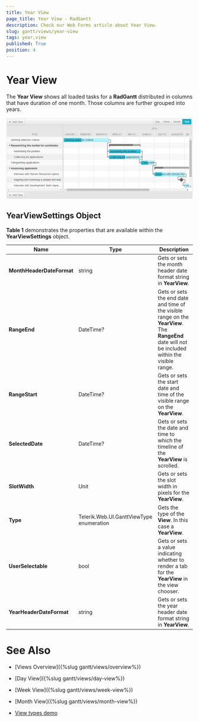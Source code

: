 ```yaml
---
title: Year View
page_title: Year View - RadGantt
description: Check our Web Forms article about Year View.
slug: gantt/views/year-view
tags: year,view
published: True
position: 4
---
```


# Year View


The **Year View** shows all loaded tasks for a **RadGantt** distributed in columns that have duration of one month. Those columns are further grouped into years.

![RadGantt in Year View](images/gantt-views-yearview.png)

## YearViewSettings Object

**Table 1** demonstrates the properties that are available within the **YearViewSettings** object.

| Name | Type | Description |
| ------ | ------ | ------ |
| **MonthHeaderDateFormat** |string|Gets or sets the month header date format string in **YearView**.|
| **RangeEnd** |DateTime?|Gets or sets the end date and time of the visible range on the **YearView**. The **RangeEnd** date will not be included within the visible range.|
| **RangeStart** |DateTime?|Gets or sets the start date and time of the visible range on the **YearView**.|
| **SelectedDate** |DateTime?|Gets or sets the date and time to which the timeline of the **YearView** is scrolled.|
| **SlotWidth** |Unit|Gets or sets the slot width in pixels for the **YearView**.|
| **Type** |Telerik.Web.UI.GanttViewType enumeration|Gets the type of the **View**. In this case a **YearView**.|
| **UserSelectable** |bool|Gets or sets a value indicating whether to render a tab for the **YearView** in the view chooser.|
| **YearHeaderDateFormat** |string|Gets or sets the year header date format string in **YearView**.|


# See Also

 * [Views Overview]({%slug gantt/views/overview%})
 
 * [Day View]({%slug gantt/views/day-view%})

 * [Week View]({%slug gantt/views/week-view%})

 * [Month View]({%slug gantt/views/month-view%})
 
 * [View types demo](https://demos.telerik.com/aspnet-ajax/gantt/examples/functionality/view-types/defaultcs.aspx)


